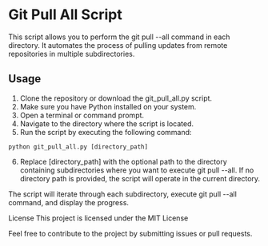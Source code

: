 # Git Pull All Script

This script allows you to perform the git pull --all command in each directory. It automates the process of pulling updates from remote repositories in multiple subdirectories.

## Usage

1. Clone the repository or download the git_pull_all.py script.
2. Make sure you have Python installed on your system.
3. Open a terminal or command prompt.
4. Navigate to the directory where the script is located.
5. Run the script by executing the following command:
```  
python git_pull_all.py [directory_path]  
```  
6. Replace [directory_path] with the optional path to the directory containing subdirectories where you want to execute git pull --all. If no directory path is provided, the script will operate in the current directory.

The script will iterate through each subdirectory, execute git pull --all command, and display the progress.

License
This project is licensed under the MIT License

Feel free to contribute to the project by submitting issues or pull requests.
